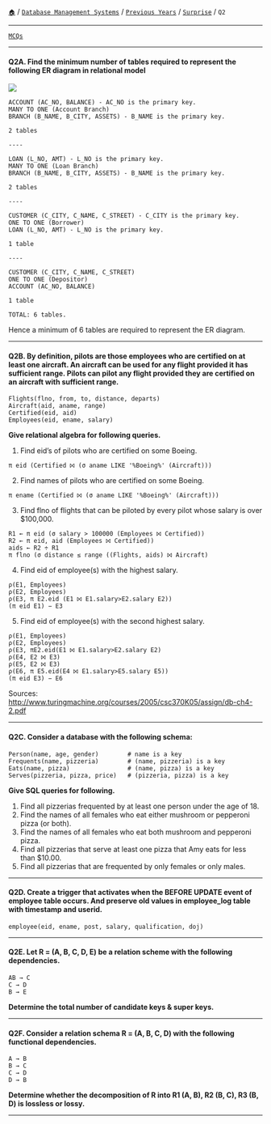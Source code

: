 [`🏠`](/) / [`Database Management Systems`](/s/dbms/) / [`Previous Years`](/s/dbms/previous-years/) / [`Surprise`](/s/dbms/previous-years/surprise/) / `Q2`

<hr />

[`MCQs`](/s/dbms/mcqs/)

<hr />

#### Q2A. Find the minimum number of tables required to represent the following ER diagram in relational model

![](https://i.imgur.com/qp0mAtW.png)

```
ACCOUNT (AC_NO, BALANCE) - AC_NO is the primary key.
MANY TO ONE (Account Branch)
BRANCH (B_NAME, B_CITY, ASSETS) - B_NAME is the primary key.

2 tables

----

LOAN (L_NO, AMT) - L_NO is the primary key.
MANY TO ONE (Loan Branch)
BRANCH (B_NAME, B_CITY, ASSETS) - B_NAME is the primary key.

2 tables

----

CUSTOMER (C_CITY, C_NAME, C_STREET) - C_CITY is the primary key.
ONE TO ONE (Borrower)
LOAN (L_NO, AMT) - L_NO is the primary key.

1 table

----

CUSTOMER (C_CITY, C_NAME, C_STREET) 
ONE TO ONE (Depositor)
ACCOUNT (AC_NO, BALANCE)

1 table

TOTAL: 6 tables.
```

Hence a minimum of 6 tables are required to represent the ER diagram.

<hr />

#### Q2B. By definition, pilots are those employees who are certified on at least one aircraft. An aircraft can be used for any flight provided it has sufficient range. Pilots can pilot any flight provided they are certified on an aircraft with sufficient range.

```
Flights(flno, from, to, distance, departs)
Aircraft(aid, aname, range)
Certified(eid, aid)
Employees(eid, ename, salary)
```

**Give relational algebra for following queries.**

1. Find eid’s of pilots who are certified on some Boeing.

```
π eid (Certified ⨝ (σ aname LIKE '%Boeing%' (Aircraft)))
```

2. Find names of pilots who are certified on some Boeing.

```
π ename (Certified ⨝ (σ aname LIKE '%Boeing%' (Aircraft)))
```

3. Find flno of flights that can be piloted by every pilot whose salary is over $100,000.

```
R1 ← π eid (σ salary > 100000 (Employees ⨝ Certified))
R2 ← π eid, aid (Employees ⨝ Certified))
aids ← R2 ÷ R1
π flno (σ distance ≤ range ((Flights, aids) ⨝ Aircraft)
```

4. Find eid of employee(s) with the highest salary.

```
ρ(E1, Employees)
ρ(E2, Employees)
ρ(E3, π E2.eid (E1 ⨝ E1.salary>E2.salary E2))
(π eid E1) − E3
```

5. Find eid of employee(s) with the second highest salary.

```
ρ(E1, Employees)
ρ(E2, Employees)
ρ(E3, πE2.eid(E1 ⨝ E1.salary>E2.salary E2)
ρ(E4, E2 ⨝ E3)
ρ(E5, E2 ⨝ E3)
ρ(E6, π E5.eid(E4 ⨝ E1.salary>E5.salary E5))
(π eid E3) − E6
```

Sources: http://www.turingmachine.org/courses/2005/csc370K05/assign/db-ch4-2.pdf

<hr />

#### Q2C. Consider a database with the following schema:

```
Person(name, age, gender)        # name is a key
Frequents(name, pizzeria)        # (name, pizzeria) is a key
Eats(name, pizza)                # (name, pizza) is a key
Serves(pizzeria, pizza, price)   # (pizzeria, pizza) is a key
```

**Give SQL queries for following.**

1. Find all pizzerias frequented by at least one person under the age of 18.
2. Find the names of all females who eat either mushroom or pepperoni pizza (or both).
3. Find the names of all females who eat both mushroom and pepperoni pizza.
4. Find all pizzerias that serve at least one pizza that Amy eats for less than $10.00.
5. Find all pizzerias that are frequented by only females or only males.

<hr />

#### Q2D. Create a trigger that activates when the BEFORE UPDATE event of employee table occurs. And preserve old values in employee_log table with timestamp and userid.

```
employee(eid, ename, post, salary, qualification, doj)
```

<hr />

#### Q2E. Let R = (A, B, C, D, E) be a relation scheme with the following dependencies.

```
AB → C
C → D
B → E
```

**Determine the total number of candidate keys & super keys.**

<hr />

#### Q2F. Consider a relation schema R = (A, B, C, D) with the following functional dependencies.

```
A → B
B → C
C → D
D → B
```

**Determine whether the decomposition of R into R1 (A, B), R2 (B, C), R3 (B, D) is lossless or lossy.**

<hr />
